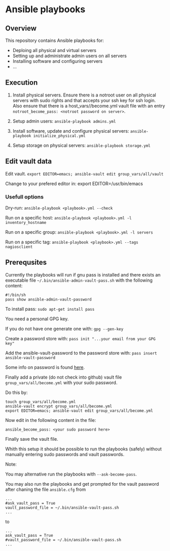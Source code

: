 # Ansible playbooks

## Overview

This repository contains Ansible playbooks for:

* Deploing all physical and virtual servers
* Setting up and administrate admin users on all servers
* Installing software and configuring servers
* ...

## Execution

1. Install physical servers.
   Ensure there is a notroot user on all physical servers with sudo rights and that accepts your ssh key for ssh login.
   Also ensure that there is a host_vars/<physical server name>/become.yml vault file with an entry  ```notroot_become_pass: <notroot password on server>```.

2. Setup admin users: ```ansible-playbook admins.yml```

3. Install software, update and configure physical servers: ```ansible-playbook initialize_physical.yml```

4. Setup storage on physical servers: ```ansible-playbook storage.yml```


## Edit vault data

Edit vault. ```export EDITOR=emacs; ansible-vault edit group_vars/all/vault```

Change to your prefered editor in: export EDITOR=/usr/bin/emacs


### Usefull options

Dry-run: ```ansible-playbook <playbook>.yml --check```

Run on a specific host: ```ansible-playbook <playbook>.yml -l inventory_hostname```

Run on a specific group: ```ansible-playbook <playbook>.yml -l servers```

Run on a specific tag: ```ansible-playbook <playbook>.yml --tags nagiosclient```


## Prerequsites

Currently the playbooks will run if gnu pass is installed and there exists an executable file ```~/.bin/ansible-admin-vault-pass.sh```
with the following content:

```
#!/bin/sh
pass show ansible-admin-vault-password

```

To install pass: ```sudo apt-get install pass```

You need a personal GPG key.

If you do not have one generate one with: ```gpg --gen-key```

Create a password store with: ```pass init "...your email from your GPG key"```

Add the ansible-vault-password to the password store with: ```pass insert ansible-vault-password```


Some info on password is found [here](https://www.passwordstore.org/).

Finally add a private (do not check into github) vault file ```group_vars/all/become.yml``` with
your sudo password.

Do this by:

```
touch group_vars/all/become.yml
ansible-vault encrypt group_vars/all/become.yml
export EDITOR=emacs; ansible-vault edit group_vars/all/become.yml

```
Now edit in the following content in the file:

```
ansible_become_pass: <your sudo password here>

```

Finally save the vault file.

Whith this setup it should be possible to run the playbooks (safely) without manually entering sudo passwords and vault passwords.

Note:

You may alternative run the playbooks with ```--ask-become-pass```.

You may also run the playbooks and get prompted for the vault password after chaning the  file ```ansible.cfg```  from


```
...
#ask_vault_pass = True
vault_password_file = ~/.bin/ansible-vault-pass.sh
...

```

to

```
...
ask_vault_pass = True
#vault_password_file = ~/.bin/ansible-vault-pass.sh
...

```
